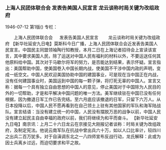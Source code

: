 ### 上海人民团体联合会  发表告美国人民宣言  龙云谈称时局关键为改组政府

1946-07-12
第1版()
专栏：

　　上海人民团体联合会
　  发表告美国人民宣言
　　龙云谈称时局关键为改组政府
    【新华社延安九日电】莫斯科今日广播，上海人民团体联合会近发表告美国人民宣言。中国民主同盟领袖陶行知教授，本月二日在上海记者招待会上宣读该宣言，其中要求美国人民，除了运送对中国人民有福利的材料以外，不要运送任何其他原料给中国。其次对于马歇尔将军的努力，是否能达到结果，表示怀疑。宣言指出：美国帮助中国，使美国卷入中国长期内战，使美国不干涉中国内政的声明，变成一纸空文。中国人民欢迎美国协助中国的建国事业，可是现在当中国正在内战，没有任何建国事业时，美国运到中国的每一颗子弹，将打死无辜的中国人。宣言又称：据每一个具有独立自由思想的中国人的意见，停止美国对于中国除为人民目的外的一切帮助，才是和平解决中国问题的唯一方法。美军继续驻在中国已没有任何根据，因为撤退日军工作已告完结。至六月底应该撤退的日军，只留下六万人。从日本投降以后，中国人民不愿再看到在自己领土上驻有其他国家的军队和海军陆战队。宣言结语：当没有建立统一的中国，人民没有摆脱万恶的战争以前，中国人民没有建立起民主自由幸福的政府以前，我们将继续为和平而奋斗。
    【新华社延安九日电】南京讯：上月二十六日龙云在京接见大刚报记者谈称：时局关键为改组政府，及制定宪法。他说云南军队在抗战中曾出兵六十万，如以人口比率计，较四川之出兵二百万犹多。对于自滇调东北之一八四师宣布反战行动，龙氏解释：此或为因士兵离乡过远，而迫切要求和平之故。
